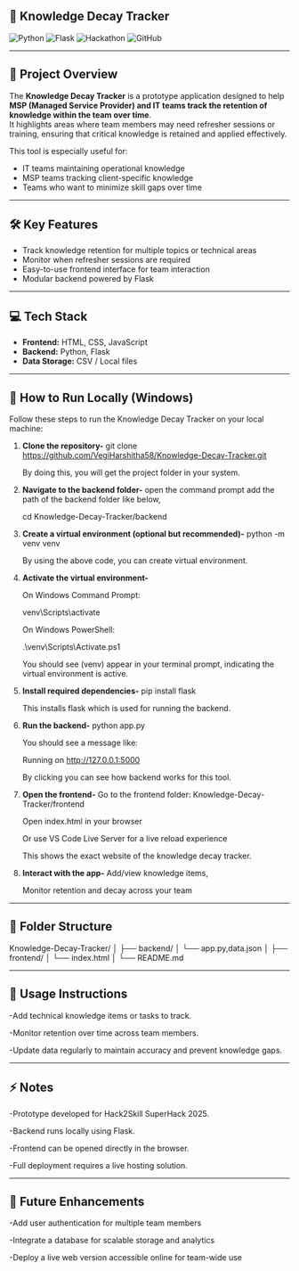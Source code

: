 
## 🧠 Knowledge Decay Tracker

![Python](https://img.shields.io/badge/Python-3.11-blue?logo=python&logoColor=white)
![Flask](https://img.shields.io/badge/Flask-2.3.2-lightgrey?logo=flask&logoColor=black)
![Hackathon](https://img.shields.io/badge/Hackathon-SuperHack%202025-orange)
![GitHub](https://img.shields.io/badge/GitHub-Repository-black?logo=github&logoColor=white)

---

## 📌 Project Overview
The **Knowledge Decay Tracker** is a prototype application designed to help **MSP (Managed Service Provider) and IT teams track the retention of knowledge within the team over time**.  
It highlights areas where team members may need refresher sessions or training, ensuring that critical knowledge is retained and applied effectively.  

This tool is especially useful for:
- IT teams maintaining operational knowledge  
- MSP teams tracking client-specific knowledge  
- Teams who want to minimize skill gaps over time  

---

## 🛠 Key Features
- Track knowledge retention for multiple topics or technical areas  
- Monitor when refresher sessions are required  
- Easy-to-use frontend interface for team interaction  
- Modular backend powered by Flask  

---

## 💻 Tech Stack
- **Frontend:** HTML, CSS, JavaScript  
- **Backend:** Python, Flask  
- **Data Storage:** CSV / Local files  

---
 
## 🚀 How to Run Locally (Windows)

Follow these steps to run the Knowledge Decay Tracker on your local machine:

1. **Clone the repository-**
git clone https://github.com/VegiHarshitha58/Knowledge-Decay-Tracker.git

      By doing this, you will get the project folder in your system.


2. **Navigate to the backend folder-**
open the command prompt add the path of the backend folder like below,

      cd Knowledge-Decay-Tracker/backend


3. **Create a virtual environment (optional but recommended)-**
python -m venv venv

      By using the above code, you can create virtual environment.


4. **Activate the virtual environment-**
   
     On Windows Command Prompt:

     venv\Scripts\activate

     On Windows PowerShell:

     .\venv\Scripts\Activate.ps1

     You should see (venv) appear in your terminal prompt, indicating the virtual environment is active.



5. **Install required dependencies-**
  pip install flask

      This installs flask which is used for running the backend.


6. **Run the backend-**
  python app.py

      You should see a message like:

      Running on http://127.0.0.1:5000

      By clicking you can see how backend works for this tool.


7. **Open the frontend-**
Go to the frontend folder: Knowledge-Decay-Tracker/frontend

      Open index.html in your browser

      Or use VS Code Live Server for a live reload experience

      This shows the exact website of the knowledge decay tracker.

8. **Interact with the app-**
Add/view knowledge items,

      Monitor retention and decay across your team


---

## 📁 Folder Structure
Knowledge-Decay-Tracker/
│
├── backend/
│    └── app.py,data.json
│
├── frontend/
│    └── index.html
│
└── README.md

---


 ## 📝 Usage Instructions

 -Add technical knowledge items or tasks to track.

 -Monitor retention over time across team members.

 -Update data regularly to maintain accuracy and prevent knowledge gaps.

---

## ⚡ Notes

 -Prototype developed for Hack2Skill SuperHack 2025.

 -Backend runs locally using Flask.

 -Frontend can be opened directly in the browser.

 -Full deployment requires a live hosting solution.

---

## 🎯 Future Enhancements

 -Add user authentication for multiple team members

 -Integrate a database for scalable storage and analytics

 -Deploy a live web version accessible online for team-wide use
